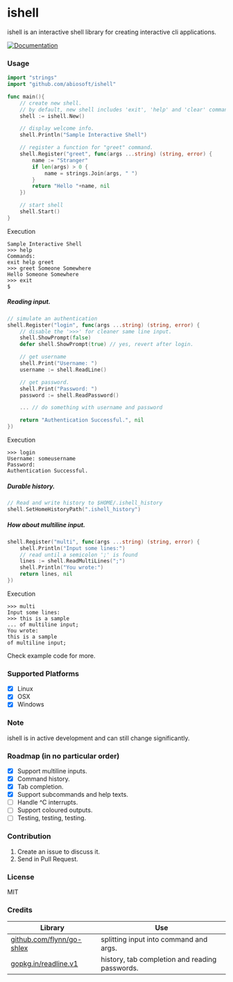 # ishell
ishell is an interactive shell library for creating interactive cli applications.

[![Documentation](https://img.shields.io/badge/godoc-reference-blue.svg?style=flat-square)](https://godoc.org/github.com/abiosoft/ishell)

### Usage

```go
import "strings"
import "github.com/abiosoft/ishell"

func main(){
    // create new shell.
    // by default, new shell includes 'exit', 'help' and 'clear' commands.
    shell := ishell.New()

	// display welcome info.
	shell.Println("Sample Interactive Shell")

	// register a function for "greet" command.
    shell.Register("greet", func(args ...string) (string, error) {
        name := "Stranger"
        if len(args) > 0 {
            name = strings.Join(args, " ")
        }
		return "Hello "+name, nil
	})

	// start shell
	shell.Start()
}
```
Execution
```
Sample Interactive Shell
>>> help
Commands:
exit help greet
>>> greet Someone Somewhere
Hello Someone Somewhere
>>> exit
$
```

##### Reading input.
```go
// simulate an authentication
shell.Register("login", func(args ...string) (string, error) {
	// disable the '>>>' for cleaner same line input.
	shell.ShowPrompt(false)
	defer shell.ShowPrompt(true) // yes, revert after login.

    // get username
	shell.Print("Username: ")
	username := shell.ReadLine()

    // get password.
	shell.Print("Password: ")
	password := shell.ReadPassword()

	... // do something with username and password

    return "Authentication Successful.", nil
})
```
Execution
```
>>> login
Username: someusername
Password:
Authentication Successful.
```

##### Durable history.
```go
// Read and write history to $HOME/.ishell_history
shell.SetHomeHistoryPath(".ishell_history")
```

##### How about multiline input.
```go
shell.Register("multi", func(args ...string) (string, error) {
	shell.Println("Input some lines:")
	// read until a semicolon ';' is found
	lines := shell.ReadMultiLines(";")
	shell.Println("You wrote:")
	return lines, nil
})
```
Execution
```
>>> multi
Input some lines:
>>> this is a sample 
... of multiline input;
You wrote:
this is a sample
of multiline input;
```

Check example code for more.

### Supported Platforms
* [x] Linux
* [x] OSX
* [x] Windows

### Note
ishell is in active development and can still change significantly.

### Roadmap (in no particular order)
* [x] Support multiline inputs.
* [x] Command history.
* [x] Tab completion.
* [x] Support subcommands and help texts.
* [ ] Handle ^C interrupts.
* [ ] Support coloured outputs.
* [ ] Testing, testing, testing.

### Contribution
1. Create an issue to discuss it.
2. Send in Pull Request.

### License
MIT

### Credits
Library | Use
------- | -----
[github.com/flynn/go-shlex](http://github.com/flynn/go-shlex) | splitting input into command and args.
[gopkg.in/readline.v1](http://gopkg.in/readline.v1) | history, tab completion and reading passwords.
